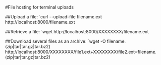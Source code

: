 #File hosting for terminal uploads

##Upload a file:
`curl --upload-file filename.ext http://localhost:8000/filename.ext

##Retrieve a file:
`wget http://localhost:8000/XXXXXXXX/filename.ext

##Download several files as an archive:
`wget -O filename.(zip|tar|tar.gz|tar.bz2) http://localhost:8000/XXXXXXXX/file1.ext+XXXXXXXX/file2.ext=filename.(zip|tar|tar.gz|tar.bz2)



